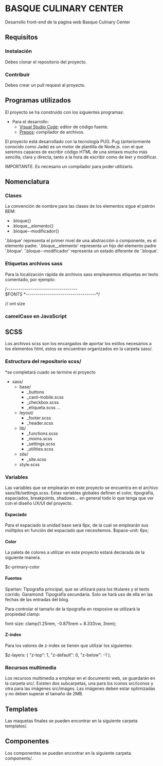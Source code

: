 # BASQUE CULINARY CENTER
Desarrollo front-end de la página web Basque Culinary Center

## **Requisitos**
### **Instalación**
Debes clonar el repositorio del proyecto.
### **Contribuir**
Debes crear un pull request al proyecto.

## **Programas utilizados**
El proyecto se ha construido con los siguientes programas:
- Para el desarrollo: 
  - <a href="https://code.visualstudio.com/">Visual Studio Code</a>: editor de código fuente.
  - <a href="https://prepros.io/">Prepos</a>: compilador de archivos.
  
El proyecto está desarrollado con la tecnología PUG.
Pug (anteriormente conocido como Jade) es un motor de plantilla de Node.js. con el que seremos capaces de escribir código HTML de una sintaxis mucho más sencilla, clara y directa, tanto a la hora de escribir como de leer y modificar.

IMPORTANTE. Es necesario un compilador para poder utilizarlo.

## **Nomenclatura**

### **Clases**

La convención de nombre para las clases de los elementos sigue el patrón BEM:

- .bloque{}
- .bloque__elemento{}
- .bloque--modificador{}

'.bloque' representa el primer nivel de una abstracción o componente, es el elemento padre.
'.bloque__elemento' representa un hijo del elemento padre '.bloque'.
'.bloque--modificador' representa un estado diferente de '.bloque'.

### **Etiquetas archivos sass**

Para la localización rápida de archivos sass emplearemos etiquetas en texto comentado, por ejemplo:

/*------------------------------------*\
$FONTS
\*------------------------------------*/

// ont size

### **camelCase en JavaScript**

## **SCSS**

Los archivos scss son los encargados de aportar los estilos necesarios a los elementos html, estos se encuentran organizados en la carpeta sass/.

### **Estructura del repositorio scss/**

*se completará cuado se termine el proyecto

- sass/
  - base/
    - _buttons
    - _card-mobile.scss
    - _checkbox.scss
    - _etiqueta.scss
    ...
  - leyout/
    - _footer.scss
    - _header.scss
  - lib/
    - _functions.scss
    - _mixins.scss
    - _settings.scss
    - _utilities.scss
  - site/
    - _site.scss
  - style.scss

### **Variables**

Las variables que se emplearán en este proyecto se encuentra en el archivo sass/lib/settings.scss. Estas variables globales definen el color, tipografía, espaciados, breakpoints, shadows... en general todo lo que tenga que ver con el diseño UX/UI del proyecto.

#### **Espaciado**

Para el espaciado la unidad base será 6px, de la cual se emplearán sus múltiplos en función del espaciado que necesitemos. 
$space-unit: 6px;

#### **Color**

La paleta de colores a utilizar en este proyecto estará declarada de la siguiente manera.

$c-primary-color

#### **Fuentes**

Spartan: Tipografía principal, que se utilizará para los titulares y el texto corrido.
Garamond: Tipografía secundaria. Solo se hará uso de ella en las fechas de las entradas del blog.

Para controlar el tamaño de la tipografía en resposive se utilizará la propiedad clamp:

font-size: clamp(1.25rem, -0.875rem + 8.333vw, 3rem);

#### **Z-index**
Para los valores de z-index se tienen que utilizar los siguientes:

$z-layers: (
  "z-top":           1,
  "z-default":       0,
  "z-below":        -1
);


### **Recursos multimedia**

Los recursos multimedia a emplear en el documento web, se guardarán en la carpeta src/. Existen dos subcarpetas, una para los iconos src/iconos y otra para las imágenes src/images. Las imágenes deben estar optimizadas y no deben superar el tamaño de 2MB.


## **Templates**

Las maquetas finales se pueden encontrar en la siguiente carpeta templates/.

## **Componentes**

Los componentes se pueden encontrar en la siguiente carpeta components/.
